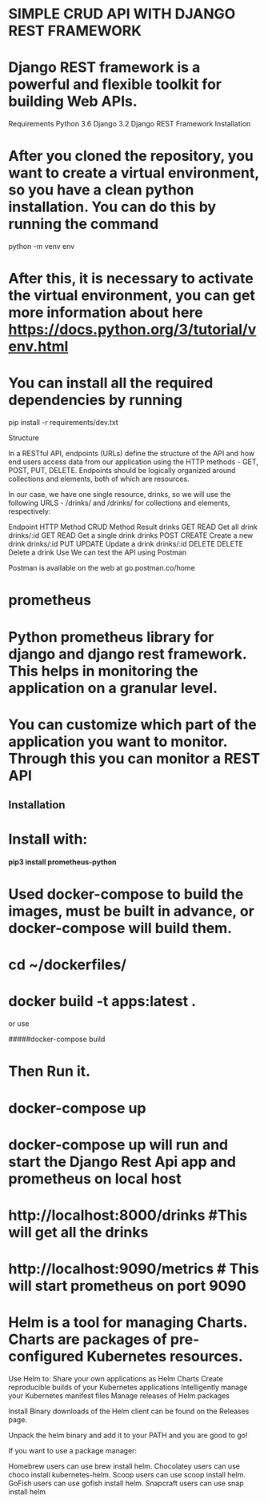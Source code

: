 # SIMPLE CRUD API WITH DJANGO REST FRAMEWORK
# Django REST framework is a powerful and flexible toolkit for building Web APIs.

Requirements
Python 3.6
Django 3.2
Django REST Framework
Installation
# After you cloned the repository, you want to create a virtual environment, so you have a clean python installation. You can do this by running the command

python -m venv env
# After this, it is necessary to activate the virtual environment, you can get more information about here https://docs.python.org/3/tutorial/venv.html

# You can install all the required dependencies by running

pip install -r requirements/dev.txt

Structure

In a RESTful API, endpoints (URLs) define the structure of the API and how end users access data from our application using the HTTP methods - GET, POST, PUT, DELETE. Endpoints should be logically organized around collections and elements, both of which are resources.

In our case, we have one single resource, drinks, so we will use the following URLS - /drinks/ and /drinks/<id> for collections and elements, respectively:

Endpoint	HTTP Method	CRUD Method	Result
drinks	GET	READ	Get all drink
drinks/:id	GET	READ	Get a single drink
drinks POST	CREATE	Create a new drink
drinks/:id	PUT	UPDATE	Update a drink
drinks/:id	DELETE	DELETE	Delete a drink
Use
We can test the API using Postman

Postman is available on the web at go.postman.co/home

# prometheus
# Python prometheus library for django and django rest framework. This helps in monitoring the application on a granular level.
# You can customize which part of the application you want to monitor. Through this you can monitor a REST API


 ## Installation

# Install with:

#### pip3 install prometheus-python


# Used docker-compose to build the images, must be built in advance, or docker-compose will build them.

# cd ~/dockerfiles/
# docker build -t apps:latest .
or use

#####docker-compose build
# Then Run it.

# docker-compose up

# docker-compose up will run and start the Django Rest Api app and  prometheus on local host
# http://localhost:8000/drinks #This will get all the drinks
# http://localhost:9090/metrics  # This will start prometheus on port 9090


# Helm is a tool for managing Charts. Charts are packages of pre-configured Kubernetes resources.

Use Helm to:
Share your own applications as Helm Charts
Create reproducible builds of your Kubernetes applications
Intelligently manage your Kubernetes manifest files
Manage releases of Helm packages

Install
Binary downloads of the Helm client can be found on the Releases page.

Unpack the helm binary and add it to your PATH and you are good to go!

If you want to use a package manager:

Homebrew users can use brew install helm.
Chocolatey users can use choco install kubernetes-helm.
Scoop users can use scoop install helm.
GoFish users can use gofish install helm.
Snapcraft users can use snap install helm 












